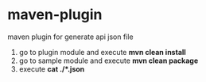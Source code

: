 # maven-plugin
maven plugin for generate api json file

1. go to plugin module and execute **mvn clean install**
2. go to sample module and execute **mvn clean package**
3. execute **cat ./*.json**
